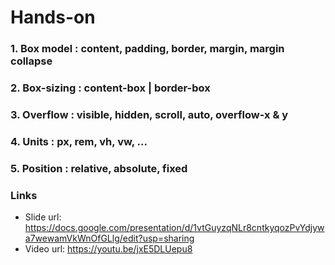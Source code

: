 # Hands-on

### 1. Box model : content, padding, border, margin, margin collapse

### 2. Box-sizing : content-box | border-box

### 3. Overflow : visible, hidden, scroll, auto, overflow-x & y

### 4. Units : px, rem, vh, vw, ...

### 5. Position : relative, absolute, fixed

### Links

- Slide url: https://docs.google.com/presentation/d/1vtGuyzqNLr8cntkyqozPvYdjywa7wewamVkWnOfGLlg/edit?usp=sharing
- Video url: https://youtu.be/jxE5DLUepu8
